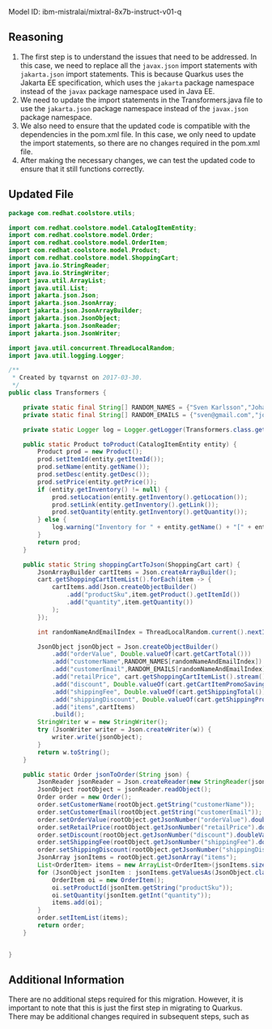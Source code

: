 Model ID: ibm-mistralai/mixtral-8x7b-instruct-v01-q

## Reasoning

1. The first step is to understand the issues that need to be addressed. In this case, we need to replace all the `javax.json` import statements with `jakarta.json` import statements. This is because Quarkus uses the Jakarta EE specification, which uses the `jakarta` package namespace instead of the `javax` package namespace used in Java EE.
2. We need to update the import statements in the Transformers.java file to use the `jakarta.json` package namespace instead of the `javax.json` package namespace.
3. We also need to ensure that the updated code is compatible with the dependencies in the pom.xml file. In this case, we only need to update the import statements, so there are no changes required in the pom.xml file.
4. After making the necessary changes, we can test the updated code to ensure that it still functions correctly.

## Updated File

```java
package com.redhat.coolstore.utils;

import com.redhat.coolstore.model.CatalogItemEntity;
import com.redhat.coolstore.model.Order;
import com.redhat.coolstore.model.OrderItem;
import com.redhat.coolstore.model.Product;
import com.redhat.coolstore.model.ShoppingCart;
import java.io.StringReader;
import java.io.StringWriter;
import java.util.ArrayList;
import java.util.List;
import jakarta.json.Json;
import jakarta.json.JsonArray;
import jakarta.json.JsonArrayBuilder;
import jakarta.json.JsonObject;
import jakarta.json.JsonReader;
import jakarta.json.JsonWriter;

import java.util.concurrent.ThreadLocalRandom;
import java.util.logging.Logger;

/**
 * Created by tqvarnst on 2017-03-30.
 */
public class Transformers {

    private static final String[] RANDOM_NAMES = {"Sven Karlsson","Johan Andersson","Karl Svensson","Anders Johansson","Stefan Olson","Martin Ericsson"};
    private static final String[] RANDOM_EMAILS = {"sven@gmail.com","johan@gmail.com","karl@gmail.com","anders@gmail.com","stefan@gmail.com","martin@gmail.com"};

    private static Logger log = Logger.getLogger(Transformers.class.getName());

    public static Product toProduct(CatalogItemEntity entity) {
        Product prod = new Product();
        prod.setItemId(entity.getItemId());
        prod.setName(entity.getName());
        prod.setDesc(entity.getDesc());
        prod.setPrice(entity.getPrice());
        if (entity.getInventory() != null) {
            prod.setLocation(entity.getInventory().getLocation());
            prod.setLink(entity.getInventory().getLink());
            prod.setQuantity(entity.getInventory().getQuantity());
        } else {
            log.warning("Inventory for " + entity.getName() + "[" + entity.getItemId()+ "] unknown and missing");
        }
        return prod;
    }

    public static String shoppingCartToJson(ShoppingCart cart) {
        JsonArrayBuilder cartItems = Json.createArrayBuilder();
        cart.getShoppingCartItemList().forEach(item -> {
            cartItems.add(Json.createObjectBuilder()
                .add("productSku",item.getProduct().getItemId())
                .add("quantity",item.getQuantity())
            );
        });

        int randomNameAndEmailIndex = ThreadLocalRandom.current().nextInt(RANDOM_NAMES.length);

        JsonObject jsonObject = Json.createObjectBuilder()
            .add("orderValue", Double.valueOf(cart.getCartTotal()))
            .add("customerName",RANDOM_NAMES[randomNameAndEmailIndex])
            .add("customerEmail",RANDOM_EMAILS[randomNameAndEmailIndex])
            .add("retailPrice", cart.getShoppingCartItemList().stream().mapToDouble(i -> i.getQuantity()*i.getPrice()).sum())
            .add("discount", Double.valueOf(cart.getCartItemPromoSavings()))
            .add("shippingFee", Double.valueOf(cart.getShippingTotal()))
            .add("shippingDiscount", Double.valueOf(cart.getShippingPromoSavings()))
            .add("items",cartItems) 
            .build();
        StringWriter w = new StringWriter();
        try (JsonWriter writer = Json.createWriter(w)) {
            writer.write(jsonObject);
        }
        return w.toString();
    }

    public static Order jsonToOrder(String json) {
        JsonReader jsonReader = Json.createReader(new StringReader(json));
        JsonObject rootObject = jsonReader.readObject();
        Order order = new Order();
        order.setCustomerName(rootObject.getString("customerName"));
        order.setCustomerEmail(rootObject.getString("customerEmail"));
        order.setOrderValue(rootObject.getJsonNumber("orderValue").doubleValue());
        order.setRetailPrice(rootObject.getJsonNumber("retailPrice").doubleValue());
        order.setDiscount(rootObject.getJsonNumber("discount").doubleValue());
        order.setShippingFee(rootObject.getJsonNumber("shippingFee").doubleValue());
        order.setShippingDiscount(rootObject.getJsonNumber("shippingDiscount").doubleValue());
        JsonArray jsonItems = rootObject.getJsonArray("items");
        List<OrderItem> items = new ArrayList<OrderItem>(jsonItems.size());
        for (JsonObject jsonItem : jsonItems.getValuesAs(JsonObject.class)) {
            OrderItem oi = new OrderItem();
            oi.setProductId(jsonItem.getString("productSku"));
            oi.setQuantity(jsonItem.getInt("quantity"));
            items.add(oi);
        }
        order.setItemList(items); 
        return order;
    }


}
```

## Additional Information

There are no additional steps required for this migration. However, it is important to note that this is just the first step in migrating to Quarkus. There may be additional changes required in subsequent steps, such as